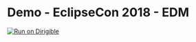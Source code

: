 # Demo - EclipseCon 2018 - EDM
[![Run on Dirigible](https://img.shields.io/badge/run%20on-dirigible-blue.svg)](http://localhost:8080/services/v3/web/ide-git/index.html?repository=https://github.com/dirigiblelabs/demo-eclipsecon2018-edm&uri=/services/v3/web/bookshop/)

